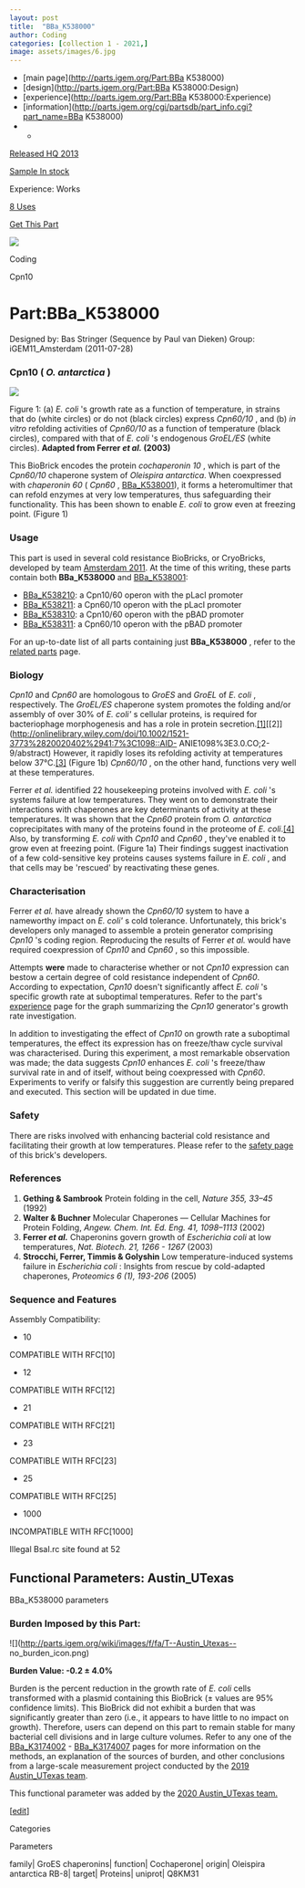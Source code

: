 ```yaml
---
layout: post
title:  "BBa_K538000"
author: Coding
categories: [collection 1 - 2021,] 
image: assets/images/6.jpg
---
```



  * [main page](http://parts.igem.org/Part:BBa K538000)
  * [design](http://parts.igem.org/Part:BBa K538000:Design)
  * [experience](http://parts.igem.org/Part:BBa K538000:Experience)
  * [information](http://parts.igem.org/cgi/partsdb/part_info.cgi?part_name=BBa K538000)
  *   * 

[Released HQ 2013](http://parts.igem.org/Help:Part_Status_Box)

[Sample In stock](http://parts.igem.org/Help:Part_Status_Box)

Experience: Works

[8 Uses](http://parts.igem.org/partsdb/uses.cgi?part=BBa_K538000)

[ Get This Part](http://parts.igem.org/partsdb/get_part.cgi?part=BBa_K538000)

![](http://parts.igem.org/images/partbypart/icon_coding.png)

Coding

Cpn10

# Part:BBa_K538000

Designed by: Bas Stringer (Sequence by Paul van Dieken)   Group:
iGEM11_Amsterdam   (2011-07-28)

### Cpn10 ( _O. antarctica_ )

[![](/wiki/images/5/55/Cpn10-60_graphs.gif)](/File:Cpn10-60_graphs.gif)

Figure 1: (a) _E. coli_ 's growth rate as a function of temperature, in
strains that do (white circles) or do not (black circles) express _Cpn60/10_ ,
and (b) _in vitro_ refolding activities of _Cpn60/10_ as a function of
temperature (black circles), compared with that of _E. coli_ 's endogenous
_GroEL/ES_ (white circles). **Adapted from Ferrer _et al._ (2003)**

This BioBrick encodes the protein _cochaperonin 10_ , which is part of the
_Cpn60/10_ chaperone system of _Oleispira antarctica_. When coexpressed with
_chaperonin 60_ ( _Cpn60_ , [ BBa_K538001](/Part:BBa_K538001 "Part:BBa
K538001")), it forms a heteromultimer that can refold enzymes at very low
temperatures, thus safeguarding their functionality. This has been shown to
enable _E. coli_ to grow even at freezing point. (Figure 1)

  

### Usage

This part is used in several cold resistance BioBricks, or CryoBricks,
developed by team [Amsterdam 2011](http://2011.igem.org/Team:Amsterdam). At
the time of this writing, these parts contain both **BBa_K538000** and [
BBa_K538001](/Part:BBa_K538001 "Part:BBa K538001"):

  * [ BBa_K538210](/Part:BBa_K538210 "Part:BBa K538210"): a Cpn10/60 operon with the pLacI promoter
  * [ BBa_K538211](/Part:BBa_K538211 "Part:BBa K538211"): a Cpn60/10 operon with the pLacI promoter
  * [ BBa_K538310](/Part:BBa_K538310 "Part:BBa K538310"): a Cpn10/60 operon with the pBAD promoter
  * [ BBa_K538311](/Part:BBa_K538210 "Part:BBa K538210"): a Cpn60/10 operon with the pBAD promoter

For an up-to-date list of all parts containing just **BBa_K538000** , refer to
the [related
parts](http://parts.igem.org/cgi/partsdb/related.cgi?part=BBa_K538000) page.

  

### Biology

_Cpn10_ and _Cpn60_ are homologous to _GroES_ and _GroEL_ of _E. coli_ ,
respectively. The _GroEL/ES_ chaperone system promotes the folding and/or
assembly of over 30% of _E. coli'_ s cellular proteins, is required for
bacteriophage morphogenesis and has a role in protein
secretion.[[1]](http://www.nature.com/nature/journal/v355/n6355/abs/355033a0.html)[[2]](http://onlinelibrary.wiley.com/doi/10.1002/1521-3773%2820020402%2941:7%3C1098::AID-
ANIE1098%3E3.0.CO;2-9/abstract) However, it rapidly loses its refolding
activity at temperatures below
37°C.[[3]](http://www.nature.com/nbt/journal/v21/n11/pdf/nbt1103-1266b.pdf)
(Figure 1b) _Cpn60/10_ , on the other hand, functions very well at these
temperatures.

Ferrer _et al._ identified 22 housekeeping proteins involved with _E. coli_ 's
systems failure at low temperatures. They went on to demonstrate their
interactions with chaperones are key determinants of activity at these
temperatures. It was shown that the _Cpn60_ protein from _O. antarctica_
coprecipitates with many of the proteins found in the proteome of _E.
coli_.[[4]](http://onlinelibrary.wiley.com/doi/10.1002/pmic.200500031/abstract)
Also, by transforming _E. coli_ with _Cpn10_ and _Cpn60_ , they've enabled it
to grow even at freezing point. (Figure 1a) Their findings suggest
inactivation of a few cold-sensitive key proteins causes systems failure in
_E. coli_ , and that cells may be 'rescued' by reactivating these genes.

  

### Characterisation

Ferrer _et al._ have already shown the _Cpn60/10_ system to have a nameworthy
impact on _E. coli'_ s cold tolerance. Unfortunately, this brick's developers
only managed to assemble a protein generator comprising _Cpn10_ 's coding
region. Reproducing the results of Ferrer _et al._ would have required
coexpression of _Cpn10_ and _Cpn60_ , so this impossible.

Attempts **were** made to characterise whether or not _Cpn10_ expression can
bestow a certain degree of cold resistance independent of _Cpn60_. According
to expectation, _Cpn10_ doesn't significantly affect _E. coli_ 's specific
growth rate at suboptimal temperatures. Refer to the part's
[experience](/Part:BBa_K538000:Experience "Part:BBa K538000:Experience") page
for the graph summarizing the _Cpn10_ generator's growth rate investigation.

In addition to investigating the effect of _Cpn10_ on growth rate a suboptimal
temperatures, the effect its expression has on freeze/thaw cycle survival was
characterised. During this experiment, a most remarkable observation was made;
the data suggests _Cpn10_ enhances _E. coli_ 's freeze/thaw survival rate in
and of itself, without being coexpressed with _Cpn60_. Experiments to verify
or falsify this suggestion are currently being prepared and executed. This
section will be updated in due time.

  

### Safety

There are risks involved with enhancing bacterial cold resistance and
facilitating their growth at low temperatures. Please refer to the [safety
page](http://2011.igem.org/Team:Amsterdam/Project/Safety) of this brick's
developers.

  

### References

  1. **Gething & Sambrook** Protein folding in the cell, _Nature 355, 33–45_ (1992)
  2. **Walter & Buchner** Molecular Chaperones — Cellular Machines for Protein Folding, _Angew. Chem. Int. Ed. Eng. 41, 1098–1113_ (2002)
  3. **Ferrer _et al._** Chaperonins govern growth of _Escherichia coli_ at low temperatures, _Nat. Biotech. 21, 1266 - 1267_ (2003)
  4. **Strocchi, Ferrer, Timmis & Golyshin** Low temperature-induced systems failure in _Escherichia coli_ : Insights from rescue by cold-adapted chaperones, _Proteomics 6 (1), 193-206_ (2005)

  

### Sequence and Features

  

Assembly Compatibility:

  * 10

COMPATIBLE WITH RFC[10]

  * 12

COMPATIBLE WITH RFC[12]

  * 21

COMPATIBLE WITH RFC[21]

  * 23

COMPATIBLE WITH RFC[23]

  * 25

COMPATIBLE WITH RFC[25]

  * 1000

INCOMPATIBLE WITH RFC[1000]

Illegal BsaI.rc site found at 52  

  

## Functional Parameters: Austin_UTexas

BBa_K538000 parameters

### Burden Imposed by this Part:

![](http://parts.igem.org/wiki/images/f/fa/T--Austin_Utexas--
no_burden_icon.png)

**Burden Value: -0.2 ± 4.0%**

Burden is the percent reduction in the growth rate of _E. coli_ cells
transformed with a plasmid containing this BioBrick (± values are 95%
confidence limits). This BioBrick did not exhibit a burden that was
significantly greater than zero (i.e., it appears to have little to no impact
on growth). Therefore, users can depend on this part to remain stable for many
bacterial cell divisions and in large culture volumes. Refer to any one of the
[BBa_K3174002](http://parts.igem.org/Part:BBa_K3174002) \-
[BBa_K3174007](http://parts.igem.org/Part:BBa_K3174007) pages for more
information on the methods, an explanation of the sources of burden, and other
conclusions from a large-scale measurement project conducted by the [2019
Austin_UTexas team](http://2019.igem.org/Team:Austin_UTexas).

This functional parameter was added by the [2020 Austin_UTexas
team.](http://2020.igem.org/Team:Austin_UTexas/Contribution)

[[edit](http://parts.igem.org/partsdb/part_info.cgi?part_name=BBa_K538000)]

Categories

Parameters

family| GroES chaperonins| function| Cochaperone| origin| Oleispira antarctica
RB-8| target| Proteins| uniprot| Q8KM31

